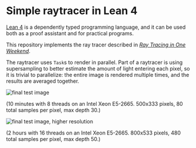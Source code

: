 # Simple raytracer in Lean 4

[Lean 4](https://github.com/leanprover/lean4) is a dependently typed programming language, and 
it can be used both as a proof assistant and for practical programs.

This repository implements the ray tracer described in 
[_Ray Tracing in One Weekend_](https://raytracing.github.io/books/RayTracingInOneWeekend.html).

The raytracer uses `Task`s to render in parallel.  Part of a raytracer is using supersampling
to better estimate the amount of light entering each pixel, so it is trivial to parallelize:
the entire image is rendered multiple times, and the results are averaged together.

![final test image](https://github.com/kmill/lean4-raytracer/blob/master/test13.png?raw=true)

(10 minutes with 8 threads on an Intel Xeon E5-2665. 500x333 pixels, 80 total samples per pixel, max depth 30.)

![final test image, higher resolution](https://github.com/kmill/lean4-raytracer/blob/master/test13.bigger.png?raw=true)

(2 hours with 16 threads on an Intel Xeon E5-2665. 800x533 pixels, 480 total samples per pixel, max depth 50.)